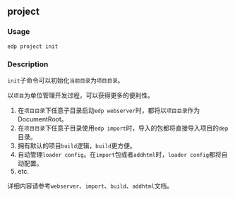 project
---------

### Usage

    edp project init
    
### Description

`init`子命令可以初始化`当前目录`为`项目目录`。

以`项目`为单位管理开发过程，可以获得更多的便利性。

1. 在`项目目录`下任意子目录启动`edp webserver`时，都将以`项目目录`作为DocumentRoot。
2. 在`项目目录`下任意子目录使用`edp import`时，导入的包都将直接导入项目的`dep`目录。
3. 拥有默认的项目`build`逻辑，`build`更方便。
4. 自动管理`loader config`。在`import`包或者`addhtml`时，`loader config`都将自动配置。
5. etc.

详细内容请参考`webserver`、`import`、`build`、`addhtml`文档。


